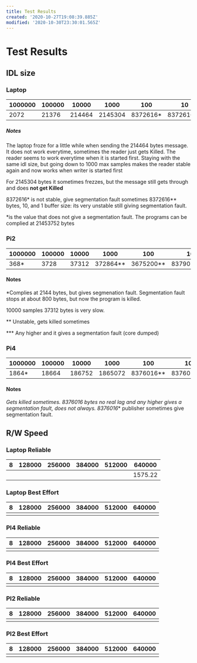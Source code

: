 ```yaml
---
title: Test Results
created: '2020-10-27T19:08:39.885Z'
modified: '2020-10-30T23:30:01.565Z'
---
```


# Test Results

## IDL size
### Laptop
| 1000000 | 100000 | 10000 | 1000 | 100 | 10 | 1 |
| ------- | ------ | ----- | ---- | --- | -- | - |
| 2072    | 21376  | 214464 | 2145304 | 8372616* | 8372616** | 8372616** |


##### Notes
The laptop froze for a little while when sending the 214464 bytes message. It does not work everytime, sometimes the reader just gets Killed. The reader seems to work everytime when it is started first.
Staying with the same idl size, but going down to 1000 max samples makes the reader stable again and now works when writer is started first

For 2145304 bytes it sometimes frezzes, but the message still gets through and does **not get Killed**

8372616* is not stable, give segmentation fault sometimes
8372616** bytes, 10, and 1 buffer size: its very unstable still giving segmentation fault.

*is the value that does not give a segmentation fault. The programs can be complied at 21453752 bytes

### Pi2
| 1000000 | 100000 | 10000 | 1000 | 100 | 10 | 1 |
| ------- | ------ | ----- | ---- | --- | -- | - |
| 368* | 3728 | 37312 | 372864** | 3675200** | 8379072*** | 8379072*** |

#### Notes
*Complies at 2144 bytes, but gives segmenation fault. Segmentation fault stops at about 800 bytes, but now the program is killed.

10000 samples 37312 bytes is very slow.

** Unstable, gets killed sometimes

*** Any higher and it gives a segmentation fault (core dumped)

### Pi4
| 1000000 | 100000 | 10000 | 1000 | 100 | 10 | 1 |
| ------- | ------ | ----- | ---- | --- | -- | - |
| 1864*  | 18664 | 186752 | 1865072 | 8376016** | 8376016** | 8376016** |

#### Notes
*Gets killed sometimes.
8376016 bytes no real lag and any higher gives a segmentation fault, does not always.
8376016** publisher sometimes give segmentation fault.

## R/W Speed

### Laptop Reliable
| 8 | 128000 | 256000 | 384000 | 512000 | 640000 |
| - | -- | --- | ---- | ----- | ------ |
|  |  |  |  |  | 1575.22 |

### Laptop Best Effort
| 8 | 128000 | 256000 | 384000 | 512000 | 640000 |
| - | -- | --- | ---- | ----- | ------ |
|  |  |  |  |  |  |


### PI4 Reliable
| 8 | 128000 | 256000 | 384000 | 512000 | 640000 |
| - | -- | --- | ---- | ----- | ------ |
|  |  |  |  |  |  |

### PI4 Best Effort
| 8 | 128000 | 256000 | 384000 | 512000 | 640000 |
| - | -- | --- | ---- | ----- | ------ |
|  |  |  |  |  |  |


### PI2 Reliable
| 8 | 128000 | 256000 | 384000 | 512000 | 640000 |
| - | -- | --- | ---- | ----- | ------ |
|  |  |  |  |  |  |

### PI2 Best Effort
| 8 | 128000 | 256000 | 384000 | 512000 | 640000 |
| - | -- | --- | ---- | ----- | ------ |
|  |  |  |  |  |  |
